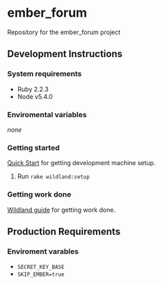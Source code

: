 # ember_forum
Repository for the ember_forum project

## Development Instructions
### System requirements
- Ruby 2.2.3
- Node v5.4.0

### Enviromental variables
*none*

### Getting started
[Quick Start](https://github.com/wildland/guides#setting-up-your-development-enviroment) for getting development machine setup.

1. Run `rake wildland:setup`

### Getting work done
[Wildland guide](https://github.com/wildland/) for getting work done.

## Production Requirements
### Enviroment varables
- `SECRET_KEY_BASE`
- `SKIP_EMBER=true`

